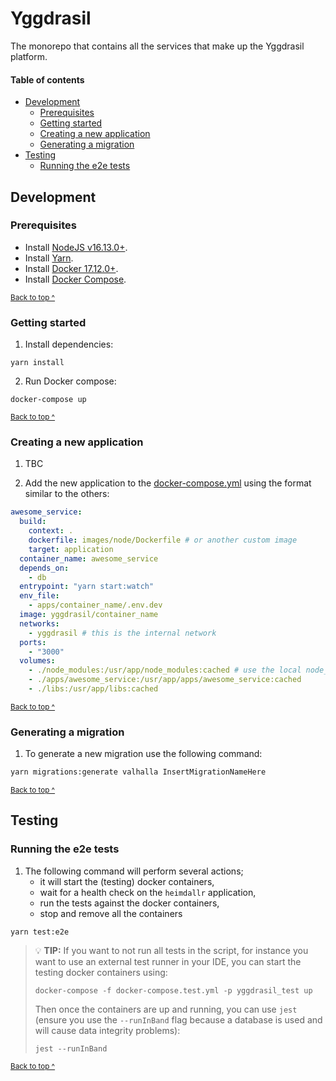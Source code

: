 # Yggdrasil

The monorepo that contains all the services that make up the Yggdrasil platform.

#### Table of contents


- [Development](#development)
  - [Prerequisites](#prerequisites)
  - [Getting started](#getting-started)
  - [Creating a new application](#creating-a-new-application)
  - [Generating a migration](#generating-a-migration)
- [Testing](#testing)
  - [Running the e2e tests](#running-the-e2e-tests)

## Development

### Prerequisites

* Install [NodeJS v16.13.0+](https://nodejs.org/en/download/).
* Install [Yarn](https://yarnpkg.com/).
* Install [Docker 17.12.0+](https://docs.docker.com/install/).
* Install [Docker Compose](https://docs.docker.com/compose/install/).

<sup>[Back to top ^](#table-of-contents)</sup>

### Getting started

1. Install dependencies:

```shell
yarn install
```

2. Run Docker compose:
```shell
docker-compose up
```

<sup>[Back to top ^](#table-of-contents)</sup>

### Creating a new application

1. TBC

2. Add the new application to the [docker-compose.yml](./docker-compose.yml) using the format similar to the others:
```yaml
awesome_service:
  build:
    context: .
    dockerfile: images/node/Dockerfile # or another custom image
    target: application
  container_name: awesome_service
  depends_on:
    - db
  entrypoint: "yarn start:watch"
  env_file:
    - apps/container_name/.env.dev
  image: yggdrasil/container_name
  networks:
    - yggdrasil # this is the internal network
  ports:
    - "3000"
  volumes:
    - ./node_modules:/usr/app/node_modules:cached # use the local node_modules
    - ./apps/awesome_service:/usr/app/apps/awesome_service:cached
    - ./libs:/usr/app/libs:cached
```

<sup>[Back to top ^](#table-of-contents)</sup>

### Generating a migration

1. To generate a new migration use the following command:
```bash
yarn migrations:generate valhalla InsertMigrationNameHere
```

<sup>[Back to top ^](#table-of-contents)</sup>

## Testing

### Running the e2e tests

1. The following command will perform several actions;
   * it will start the (testing) docker containers,
   * wait for a health check on the `heimdallr` application,
   * run the tests against the docker containers,
   * stop and remove all the containers
```shell
yarn test:e2e
```

> 💡 **TIP:** If you want to not run all tests in the script, for instance you want to use an external test runner in your IDE, you can start the testing docker containers using:
> ```shell
> docker-compose -f docker-compose.test.yml -p yggdrasil_test up
> ```
> Then once the containers are up and running, you can use `jest` (ensure you use the `--runInBand` flag because a database is used and will cause data integrity problems):
> ```shell
> jest --runInBand
> ```

<sup>[Back to top ^](#table-of-contents)</sup>
